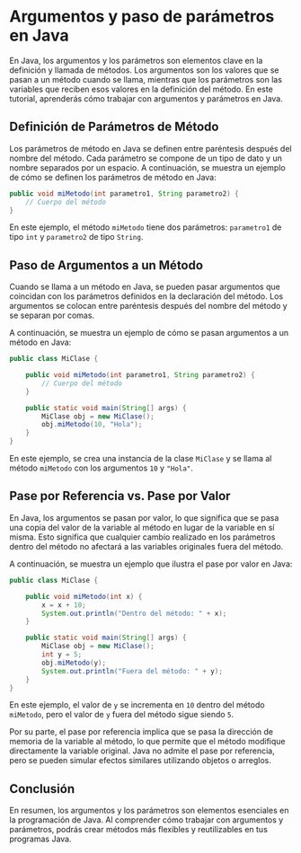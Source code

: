 # Argumentos y paso de parámetros en Java

En Java, los argumentos y los parámetros son elementos clave en la definición y llamada de métodos. Los argumentos son
los valores que se pasan a un método cuando se llama, mientras que los parámetros son las variables que reciben esos
valores en la definición del método. En este tutorial, aprenderás cómo trabajar con argumentos y parámetros en Java.

## Definición de Parámetros de Método

Los parámetros de método en Java se definen entre paréntesis después del nombre del método. Cada parámetro se compone de
un tipo de dato y un nombre separados por un espacio. A continuación, se muestra un ejemplo de cómo se definen los
parámetros de método en Java:

```java
public void miMetodo(int parametro1, String parametro2) {
    // Cuerpo del método
}
```

En este ejemplo, el método `miMetodo` tiene dos parámetros: `parametro1` de tipo `int` y `parametro2` de tipo `String`.

## Paso de Argumentos a un Método

Cuando se llama a un método en Java, se pueden pasar argumentos que coincidan con los parámetros definidos en la
declaración del método. Los argumentos se colocan entre paréntesis después del nombre del método y se separan por comas.

A continuación, se muestra un ejemplo de cómo se pasan argumentos a un método en Java:

```java
public class MiClase {

    public void miMetodo(int parametro1, String parametro2) {
        // Cuerpo del método
    }

    public static void main(String[] args) {
        MiClase obj = new MiClase();
        obj.miMetodo(10, "Hola");
    }
}
```

En este ejemplo, se crea una instancia de la clase `MiClase` y se llama al método `miMetodo` con los argumentos `10` y
`"Hola"`.

## Pase por Referencia vs. Pase por Valor

En Java, los argumentos se pasan por valor, lo que significa que se pasa una copia del valor de la variable al método
en lugar de la variable en sí misma. Esto significa que cualquier cambio realizado en los parámetros dentro del método
no afectará a las variables originales fuera del método.

A continuación, se muestra un ejemplo que ilustra el pase por valor en Java:

```java
public class MiClase {

    public void miMetodo(int x) {
        x = x + 10;
        System.out.println("Dentro del método: " + x);
    }

    public static void main(String[] args) {
        MiClase obj = new MiClase();
        int y = 5;
        obj.miMetodo(y);
        System.out.println("Fuera del método: " + y);
    }
}
```

En este ejemplo, el valor de `y` se incrementa en `10` dentro del método `miMetodo`, pero el valor de `y` fuera del
método sigue siendo `5`.

Por su parte, el pase por referencia implica que se pasa la dirección de memoria de la variable al método, lo que
permite que el método modifique directamente la variable original. Java no admite el pase por referencia, pero se
pueden simular efectos similares utilizando objetos o arreglos.

## Conclusión

En resumen, los argumentos y los parámetros son elementos esenciales en la programación de Java. Al comprender cómo
trabajar con argumentos y parámetros, podrás crear métodos más flexibles y reutilizables en tus programas Java.